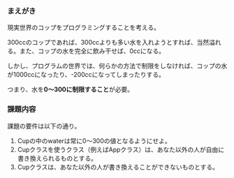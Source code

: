
### まえがき

現実世界のコップをプログラミングすることを考える。

300ccのコップであれば、300ccよりも多い水を入れようとすれば、当然溢れる。また、コップの水を完全に飲み干せば、0ccになる。

しかし、プログラムの世界では、何らかの方法で制限をしなければ、コップの水が1000ccになったり、-200ccになってしまったりする。

つまり、水を**0〜300に制限すること**が必要。

### 課題内容

課題の要件は以下の通り。
1. Cupの中のwaterは常に0〜300の値となるようにせよ。
2. Cupクラスを使うクラス（例えばAppクラス）は、あなた以外の人が自由に書き換えられるものとする。
3. Cupクラスは、あなた以外の人が書き換えることができないものとする。


